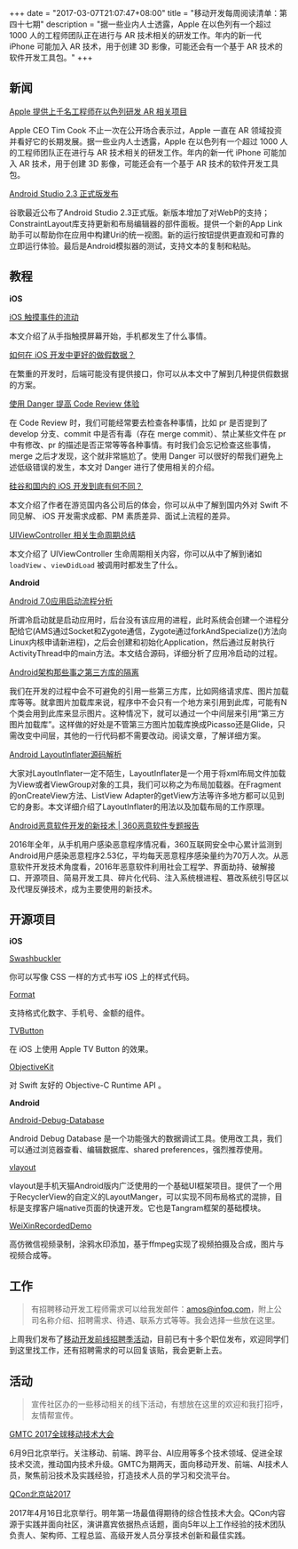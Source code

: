 +++
date = "2017-03-07T21:07:47+08:00"
title = "移动开发每周阅读清单：第四十七期"
description = "据一些业内人士透露，Apple 在以色列有一个超过 1000 人的工程师团队正在进行与 AR 技术相关的研发工作。年内的新一代 iPhone 可能加入 AR 技术，用于创建 3D 影像，可能还会有一个基于 AR 技术的软件开发工具包。"
+++


## 新闻

[Apple 提供上千名工程师在以色列研发 AR 相关项目](http://uk.businessinsider.com/ubs-apple-1000-engineers-ar-2017-2)

Apple CEO Tim Cook 不止一次在公开场合表示过，Apple 一直在 AR 领域投资并看好它的长期发展。据一些业内人士透露，Apple 在以色列有一个超过 1000 人的工程师团队正在进行与 AR 技术相关的研发工作。年内的新一代 iPhone 可能加入 AR 技术，用于创建 3D 影像，可能还会有一个基于 AR 技术的软件开发工具包。

[Android Studio 2.3 正式版发布](http://www.cnbeta.com/articles/soft/589699.htm)

谷歌最近公布了Android Studio 2.3正式版。新版本增加了对WebP的支持；ConstraintLayout库支持更新和布局编辑器的部件面板。提供一个新的App Link助手可以帮助你在应用中构建Uri的统一视图。新的运行按钮提供更直观和可靠的立即运行体验。最后是Android模拟器的测试，支持文本的复制和粘贴。

## 教程

**iOS**

[iOS 触摸事件的流动](http://shellhue.github.io/2017/03/04/FlowOfUITouch/)

本文介绍了从手指触摸屏幕开始，手机都发生了什么事情。

[如何在 iOS 开发中更好的做假数据？](http://shellhue.github.io/2017/02/07/fakedata/)

在繁重的开发时，后端可能没有提供接口，你可以从本文中了解到几种提供假数据的方案。

[使用 Danger 提高 Code Review 体验](http://blog.dianqk.org/2017/02/28/use-danger/)

在 Code Review 时，我们可能经常要去检查各种事情，比如 pr 是否提到了 develop 分支、commit 中是否有毒（存在 merge commit）、禁止某些文件在 pr 中有修改、pr 的描述是否正常等等各种事情。有时我们会忘记检查这些事情，merge 之后才发现，这个就非常尴尬了。使用 Danger 可以很好的帮我们避免上述低级错误的发生，本文对 Danger 进行了使用相关的介绍。

[硅谷和国内的 iOS 开发到底有何不同？](http://www.jianshu.com/p/63aec174bdb7)

本文介绍了作者在游览国内各公司后的体会，你可以从中了解到国内外对 Swift 不同见解、 iOS 开发需求成都、PM 素质差异、面试上流程的差异。

[UIViewController 相关生命周期总结](http://amztion.com/2016/12/03/uiviewcontroller-lifecycle/)

本文介绍了 UIViewController 生命周期相关内容，你可以从中了解到诸如 `loadView` 、`viewDidLoad` 被调用时都发生了什么。

**Android**

[Android 7.0应用启动流程分析](http://blog.csdn.net/dd864140130/article/details/60466394)

所谓冷启动就是启动应用时，后台没有该应用的进程，此时系统会创建一个进程分配给它(AMS通过Socket和Zygote通信，Zygote通过forkAndSpecialize()方法向Linux内核申请新进程)，之后会创建和初始化Application，然后通过反射执行ActivityThread中的main方法。本文结合源码，详细分析了应用冷启动的过程。

[Android架构那些事之第三方库的隔离](http://www.jianshu.com/p/d959250e0624)

我们在开发的过程中会不可避免的引用一些第三方库，比如网络请求库、图片加载库等等。就拿图片加载库来说，程序中不会只有一个地方来引用到此库，可能有N个类会用到此库来显示图片。这种情况下，就可以通过一个中间层来引用“第三方图片加载库”。这样做的好处是不管第三方图片加载库换成Picasso还是Glide，只需改变中间层，其他的一行代码都不需要改动。阅读文章，了解详细方案。

[Android LayoutInflater源码解析](http://allenfeng.com/2017/02/24/how-android-layout-inflater-work/)

大家对LayoutInflater一定不陌生，LayoutInflater是一个用于将xml布局文件加载为View或者ViewGroup对象的工具，我们可以称之为布局加载器。在Fragment的onCreateView方法、ListView Adapter的getView方法等许多地方都可以见到它的身影。本文详细介绍了LayoutInflater的用法以及加载布局的工作原理。

[Android恶意软件开发的新技术 | 360恶意软件专题报告](http://www.leiphone.com/news/201703/gCh1K5FTWRh5LQi6.html?winzoom=1)

2016年全年，从手机用户感染恶意程序情况看，360互联网安全中心累计监测到Android用户感染恶意程序2.53亿，平均每天恶意程序感染量约为70万人次。从恶意软件开发技术角度看，2016年恶意软件利用社会工程学、界面劫持、破解接口、开源项目、简易开发工具、碎片化代码、注入系统根进程、篡改系统引导区以及代理反弹技术，成为主要使用的新技术。


## 开源项目

**iOS**

[Swashbuckler](https://github.com/pkluz/Swashbuckler)

你可以写像 CSS 一样的方式书写 iOS 上的样式代码。

[Format](https://github.com/marmelroy/Format)

支持格式化数字、手机号、金额的组件。

[TVButton](https://github.com/marmelroy/TVButton)

在 iOS 上使用 Apple TV Button 的效果。

[ObjectiveKit](https://github.com/marmelroy/ObjectiveKit)

对 Swift 友好的 Objective-C Runtime API 。



**Android**

[Android-Debug-Database](https://github.com/amitshekhariitbhu/Android-Debug-Database)

Android Debug Database 是一个功能强大的数据调试工具。使用改工具，我们可以通过浏览器查看、编辑数据库、shared preferences，强烈推荐使用。

[vlayout](https://github.com/alibaba/vlayout)

vlayout是手机天猫Android版内广泛使用的一个基础UI框架项目。提供了一个用于RecyclerView的自定义的LayoutManger，可以实现不同布局格式的混排，目标是支撑客户端native页面的快速开发。它也是Tangram框架的基础模块。

[WeiXinRecordedDemo](https://github.com/Zhaoss/WeiXinRecordedDemo)

高仿微信视频录制，涂鸦水印添加，基于ffmpeg实现了视频拍摄及合成，图片与视频合成等。

## 工作

> 有招聘移动开发工程师需求可以给我发邮件：amos@infoq.com，附上公司名称介绍、招聘需求、待遇、联系方式等等。我会选择一些放在这里。

上周我们发布了[移动开发前线招聘季活动](https://mp.weixin.qq.com/s?__biz=MzA3ODg4MDk0Ng==&mid=2651113136&idx=1&sn=8227a7c540cf1eadcbefd70036f4c8ce)，目前已有十多个职位发布，欢迎同学们到这里找工作，还有招聘需求的可以回复该贴，我会更新上去。

## 活动


> 宣传社区办的一些移动相关的线下活动，有想放在这里的欢迎和我打招呼，友情帮宣传。

[GMTC 2017全球移动技术大会](http://gmtc.geekbang.org/?utm_source=infoq&utm_campaign=bornmobile&utm_medium=wechat)

6月9日北京举行。关注移动、前端、跨平台、AI应用等多个技术领域、促进全球技术交流，推动国内技术升级。GMTC为期两天，面向移动开发、前端、AI技术人员，聚焦前沿技术及实践经验，打造技术人员的学习和交流平台。

[QCon北京站2017](http://2017.qconbeijing.com/)

2017年4月16日北京举行。明年第一场最值得期待的综合性技术大会。QCon内容源于实践并面向社区，演讲嘉宾依据热点话题，面向5年以上工作经验的技术团队负责人、架构师、工程总监、高级开发人员分享技术创新和最佳实践。